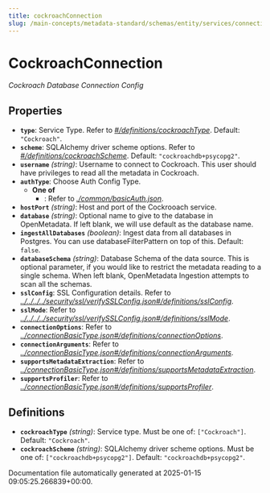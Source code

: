 ```yaml
---
title: cockroachConnection
slug: /main-concepts/metadata-standard/schemas/entity/services/connections/database/cockroachconnection
---
```


# CockroachConnection

*Cockroach Database Connection Config*

## Properties

- **`type`**: Service Type. Refer to *[#/definitions/cockroachType](#definitions/cockroachType)*. Default: `"Cockroach"`.
- **`scheme`**: SQLAlchemy driver scheme options. Refer to *[#/definitions/cockroachScheme](#definitions/cockroachScheme)*. Default: `"cockroachdb+psycopg2"`.
- **`username`** *(string)*: Username to connect to Cockroach. This user should have privileges to read all the metadata in Cockroach.
- **`authType`**: Choose Auth Config Type.
  - **One of**
    - : Refer to *[./common/basicAuth.json](#common/basicAuth.json)*.
- **`hostPort`** *(string)*: Host and port of the Cockrooach service.
- **`database`** *(string)*: Optional name to give to the database in OpenMetadata. If left blank, we will use default as the database name.
- **`ingestAllDatabases`** *(boolean)*: Ingest data from all databases in Postgres. You can use databaseFilterPattern on top of this. Default: `false`.
- **`databaseSchema`** *(string)*: Database Schema of the data source. This is optional parameter, if you would like to restrict the metadata reading to a single schema. When left blank, OpenMetadata Ingestion attempts to scan all the schemas.
- **`sslConfig`**: SSL Configuration details. Refer to *[../../../../security/ssl/verifySSLConfig.json#/definitions/sslConfig](#/../../../security/ssl/verifySSLConfig.json#/definitions/sslConfig)*.
- **`sslMode`**: Refer to *[../../../../security/ssl/verifySSLConfig.json#/definitions/sslMode](#/../../../security/ssl/verifySSLConfig.json#/definitions/sslMode)*.
- **`connectionOptions`**: Refer to *[../connectionBasicType.json#/definitions/connectionOptions](#/connectionBasicType.json#/definitions/connectionOptions)*.
- **`connectionArguments`**: Refer to *[../connectionBasicType.json#/definitions/connectionArguments](#/connectionBasicType.json#/definitions/connectionArguments)*.
- **`supportsMetadataExtraction`**: Refer to *[../connectionBasicType.json#/definitions/supportsMetadataExtraction](#/connectionBasicType.json#/definitions/supportsMetadataExtraction)*.
- **`supportsProfiler`**: Refer to *[../connectionBasicType.json#/definitions/supportsProfiler](#/connectionBasicType.json#/definitions/supportsProfiler)*.
## Definitions

- **`cockroachType`** *(string)*: Service type. Must be one of: `["Cockroach"]`. Default: `"Cockroach"`.
- **`cockroachScheme`** *(string)*: SQLAlchemy driver scheme options. Must be one of: `["cockroachdb+psycopg2"]`. Default: `"cockroachdb+psycopg2"`.


Documentation file automatically generated at 2025-01-15 09:05:25.266839+00:00.

